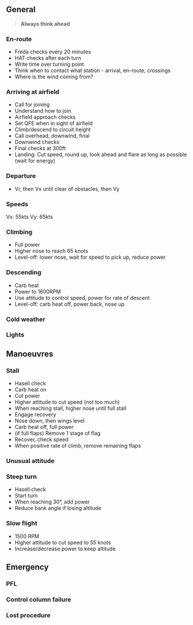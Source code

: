 General
---

> **Always think ahead**

### En-route

- Freda checks every 20 minutes
- HAT checks after each turn
- Write time over turning point
- Think when to contact what station - arrival, en-route, crossings
- Where is the wind coming from?

### Arriving at airfield

- Call for joining
- Understand how to join
- Airfield approach checks
- Set QFE when in sight of airfield
- Climb/descend to circuit height
- Call overhead, downwind, final
- Downwind checks
- Final checks at 300ft
- Landing: Cut speed, round up, look ahead and flare as long as possible (wait for energy)

### Departure

- Vr, then Vx until clear of obstacles, then Vy

### Speeds

Vx: 55kts
Vy: 65kts

### Climbing

- Full power
- Higher nose to reach 65 knots
- Level-off: lower nose, wait for speed to pick up, reduce power

### Descending

- Carb heat
- Power to 1600RPM
- Use attitude to control speed, power for rate of descent
- Level-off: carb heat off, power back, nose up

### Cold weather

### Lights

Manoeuvres
---

### Stall

- Hasell check
- Carb heat on
- Cut power
- Higher attitude to cut speed (not too much)
- When reaching stall, higher nose until full stall
- Engage recovery
- Nose down, then wings level
- Carb heat off, full power
- (if full flaps) Remove 1 stage of flag
- Recover, check speed
- When positive rate of climb, remove remaining flaps

### Unusual attitude

### Steep turn

- Hasell check
- Start turn
- When reaching 30°, add power
- Reduce bank angle if losing altitude

### Slow flight

- 1500 RPM
- Higher attitude to cut speed to 55 knots
- Increase/decrease power to keep altitude

Emergency
---

### PFL

### Control column failure

### Lost procedure
